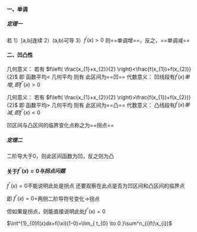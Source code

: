 #### 一、单调
##### 定理一
若
1）[a,b]连续
2）(a,b)可导
3）$f^{'}(x)>0$
则==单调增==，反之，==单调减==

#### 二、凹凸性
几何意义：
若有
$f\left( \frac{x_{1}+x_{2}}{2} \right)<\frac{f(x_{1})+f(x_{2})}{2}$
即
函数平均< 几何平均
则有
此区间为==凹==
代数意义：
凹线段有$f^{'}(x)单增,即f^{''}(x)>0$


几何意义：
若有
$f\left( \frac{x_{1}+x_{2}}{2} \right)>\frac{f(x_{1})+f(x_{2})}{2}$
即
函数平均> 几何平均
则有
此区间为==凸==
代数意义：
凸线段有$f^{'}(x)单减,即f^{''}(x)<0$

凹区间与凸区间的临界变化点称之为==拐点==
##### 定理二
二阶导大于0，则此区间函数为凹，反之则为凸

#### 关于$f^{''}(x)=0与拐点问题$
$f^{''}(x)=0$不能说明此处是拐点
还要观察在此点是否为凹区间和凸区间的临界点

即 $f^{''}(x)=0$+两侧二阶导符号变化->拐点



但如果是拐点，则能直接说明此处$f^{''}(x)=0$


$\int^{1}_{0}f(x)dx=f(\xi)(1-0)=\lim_{ t_{0} \to 0 }\sum^n_{i}f(\x_{i})$
